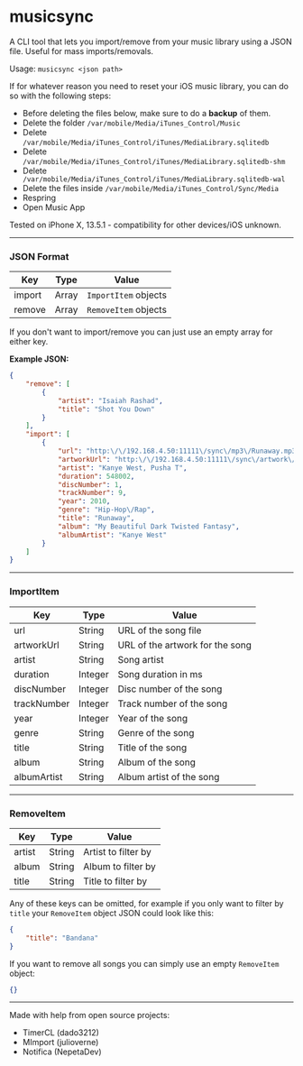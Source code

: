 # musicsync
A CLI tool that lets you import/remove from your music library using a JSON file. Useful for mass imports/removals.

Usage: `musicsync <json path>`

If for whatever reason you need to reset your iOS music library, you can do so with the following steps:
- Before deleting the files below, make sure to do a **backup** of them.
- Delete the folder `/var/mobile/Media/iTunes_Control/Music`
- Delete `/var/mobile/Media/iTunes_Control/iTunes/MediaLibrary.sqlitedb`
- Delete `/var/mobile/Media/iTunes_Control/iTunes/MediaLibrary.sqlitedb-shm`
- Delete` /var/mobile/Media/iTunes_Control/iTunes/MediaLibrary.sqlitedb-wal`
- Delete the files inside `/var/mobile/Media/iTunes_Control/Sync/Media`
- Respring
- Open Music App

Tested on iPhone X, 13.5.1 - compatibility for other devices/iOS unknown.

---
### JSON Format
| Key | Type | Value |
| ----------- | ----------- | ----------- |
| import | Array  | `ImportItem` objects |
| remove | Array | `RemoveItem` objects |

If you don't want to import/remove you can just use an empty array for either key.

**Example JSON:**
```json
{
	"remove": [
		{
			"artist": "Isaiah Rashad",
			"title": "Shot You Down"
		}
	],
	"import": [
		{
			"url": "http:\/\/192.168.4.50:11111\/sync\/mp3\/Runaway.mp3",
			"artworkUrl": "http:\/\/192.168.4.50:11111\/sync\/artwork\/Runaway.jpg",
			"artist": "Kanye West, Pusha T",
			"duration": 548002,
			"discNumber": 1,
			"trackNumber": 9,
			"year": 2010,
			"genre": "Hip-Hop\/Rap",
			"title": "Runaway",
			"album": "My Beautiful Dark Twisted Fantasy",
			"albumArtist": "Kanye West"
		}
	]
}
```

---
### ImportItem
| Key | Type| Value |
| ----------- | ----------- | ----------- |
| url | String | URL of the song file |
| artworkUrl | String | URL of the artwork for the song |
| artist | String | Song artist |
| duration | Integer | Song duration in ms |
| discNumber | Integer | Disc number of the song |
| trackNumber | Integer | Track number of the song |
| year | Integer | Year of the song |
| genre | String | Genre of the song |
| title | String | Title of the song |
| album | String | Album of the song |
| albumArtist | String | Album artist of the song |
---
### RemoveItem
| Key | Type| Value |
| ----------- | ----------- | ----------- |
| artist | String | Artist to filter by |
| album | String | Album to filter by |
| title | String | Title to filter by |

Any of these keys can be omitted, for example if you only want to filter by `title` your `RemoveItem` object JSON could look like this:
```json
{
	"title": "Bandana"
}
```
If you want to remove all songs you can simply use an empty `RemoveItem` object:
```json
{}
```

---
Made with help from open source projects:
- TimerCL (dado3212)
- MImport (julioverne)
- Notifica (NepetaDev)
